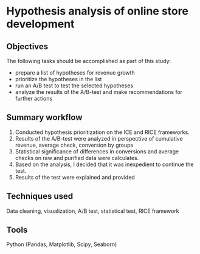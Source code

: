 # Hypothesis analysis of online store development

## Objectives
The following tasks should be accomplished as part of this study:
- prepare a list of hypotheses for revenue growth
- prioritize the hypotheses in the list
- run an A/B test to test the selected hypotheses
- analyze the results of the A/B-test and make recommendations for further actions

## Summary workflow
1. Conducted hypothesis prioritization on the ICE and RICE frameworks. 
2. Results of the A/B-test were analyzed in perspective of cumulative revenue, average check, conversion by groups 
3. Statistical significance of differences in conversions and average checks on raw and purified data were calculates. 
4. Based on the analysis, I decided that it was inexpedient to continue the test.
5. Results of the test were explained and provided

## Techniques used
Data cleaning, visualization, A/B test, statistical test, RICE framework

## Tools
Python (Pandas, Matplotlib, Scipy, Seaborn)
